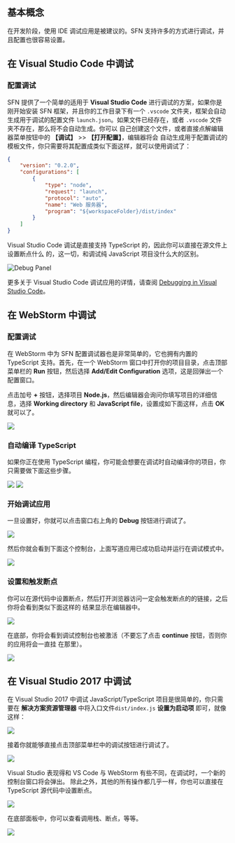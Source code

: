 <!-- title: IDE 调试; order: 7.1 -->

## 基本概念

在开发阶段，使用 IDE 调试应用是被建议的。SFN 支持许多的方式进行调试，并且配置也很容易设置。

## 在 Visual Studio Code 中调试

### 配置调试

SFN 提供了一个简单的适用于 **Visual Studio Code** 进行调试的方案，如果你是刚开始安装 SFN 
框架，并且你的工作目录下有一个 `.vscode` 文件夹，框架会自动生成用于调试的配置文件 
`launch.json`。如果文件已经存在，或者 `.vscode` 文件夹不存在，那么将不会自动生成。你可以
自己创建这个文件，或者直接点解编辑器菜单按钮中的 **【调试】** >> **【打开配置】**，编辑器将会
自动生成用于配置调试的模板文件，你只需要将其配置成类似下面这样，就可以使用调试了：

```json
{
    "version": "0.2.0",
    "configurations": [
        {
            "type": "node",
            "request": "launch",
            "protocol": "auto",
            "name": "Web 服务器",
            "program": "${workspaceFolder}/dist/index"
        }
    ]
}
```

Visual Studio Code 调试是直接支持 TypeScript 的，因此你可以直接在源文件上设置断点什么
的，这一切，和调试纯 JavaScript 项目没什么大的区别。

<img src="/images/vscode-debug.png" alt="Debug Panel" title="Debug Panel" width="auto" />

更多关于 Visual Studio Code 调试应用的详情，请查阅
[Debugging in Visual Studio Code](https://code.visualstudio.com/docs/editor/debugging)。

## 在 WebStorm 中调试

### 配置调试

在 WebStorm 中为 SFN 配置调试器也是非常简单的，它也拥有内置的 TypeScript 支持。首先，在一个
WebStorm 窗口中打开你的项目目录，点击顶部菜单栏的 **Run** 按钮，然后选择 
**Add/Edit Configuration** 选项，这是回弹出一个配置窗口。

点击加号 **+** 按钮，选择项目 **Node.js**，然后编辑器会询问你填写项目的详细信息，选择
**Working directory** 和 **JavaScript file**，设置成如下面这样，点击 **OK** 就可以了。

<img src="/images/webstorm-debug.png"/>

### 自动编译 TypeScript

如果你正在使用 TypeScript 编程，你可能会想要在调试时自动编译你的项目，你只需要做下面这些步骤。

<img src="/images/webstorm-debug-compile.png" style="display:inline-block;vertical-align:top"/>

<img src="/images/webstorm-debug-compile2.png" style="display:inline-block;vertical-align:top"/>

### 开始调试应用

一旦设置好，你就可以点击窗口右上角的 **Debug** 按钮进行调试了。

<img src="/images/webstorm-debug2.png"/>

然后你就会看到下面这个控制台，上面写道应用已成功启动并运行在调试模式中。

<img src="/images/webstorm-debug3.png"/>

### 设置和触发断点

你可以在源代码中设置断点，然后打开浏览器访问一定会触发断点的的链接，之后你将会看到类似下面这样的
结果显示在编辑器中。

<img src="/images/webstorm-debug4.png"/>

在底部，你将会看到调试控制台也被激活（不要忘了点击 **continue** 按钮，否则你的应用将会一直挂
在那里）。

<img src="/images/webstorm-debug5.png"/>

## 在 Visual Studio 2017 中调试

在 Visual Studio 2017 中调试 JavaScript/TypeScript 项目是很简单的，你只需要在
**解决方案资源管理器** 中将入口文件`dist/index.js` **设置为启动项** 即可，就像这样：

<img src="/images/vs-debug.png"/>

接着你就能够直接点击顶部菜单栏中的调试按钮进行调试了。


<img src="/images/vs-debug-button.png"/>

Visual Studio 表现得和 VS Code 与 WebStorm 有些不同，在调试时，一个新的控制台窗口将会弹出。
除此之外，其他的所有操作都几乎一样，你也可以直接在 TypeScript 源代码中设置断点。

<img src="/images/vs-debug2.png"/>

在底部面板中，你可以查看调用栈、断点，等等。

<img src="/images/vs-debug3.png"/>